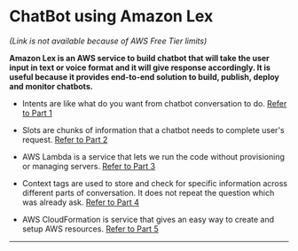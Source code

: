 # ChatBot using Amazon Lex
_(Link is not available because of AWS Free Tier limits)_

__Amazon Lex is an AWS service to build chatbot that will take the user input in text or voice format and it will give response accordingly. It is useful because it provides end-to-end solution to build, publish, deploy and monitor chatbots.__

- Intents are like what do you want from chatbot conversation to do. [Refer to Part 1](https://github.com/KunalParkhade/ChatBot-using-lex/blob/main/legendary-aws-ai-lex1.pdf)

- Slots are chunks of information that a chatbot needs to complete user's
request. [Refer to Part 2](https://github.com/KunalParkhade/ChatBot-using-lex/blob/main/legendary-aws-ai-lex2.pdf)

- AWS Lambda is a service that lets we run the code without provisioning or
managing servers. [Refer to Part 3](https://github.com/KunalParkhade/ChatBot-using-lex/blob/main/legendary-aws-ai-lex3.pdf)

- Context tags are used to store and check for specific information across
different parts of conversation. It does not repeat the question which was
already ask. [Refer to Part 4](https://github.com/KunalParkhade/ChatBot-using-lex/blob/main/legendary-aws-ai-lex4.pdf)

- AWS CloudFormation is service that gives an easy way to create and setup
AWS resources. [Refer to Part 5](https://github.com/KunalParkhade/ChatBot-using-lex/blob/main/legendary-aws-ai-lex5.pdf)

---
